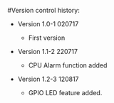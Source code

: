 #Version control history:

* Version 1.0-1 020717
	* First version

* Version 1.1-2 220717
	* CPU Alarm function added

* Version 1.2-3 120817
	* GPIO LED feature added.

